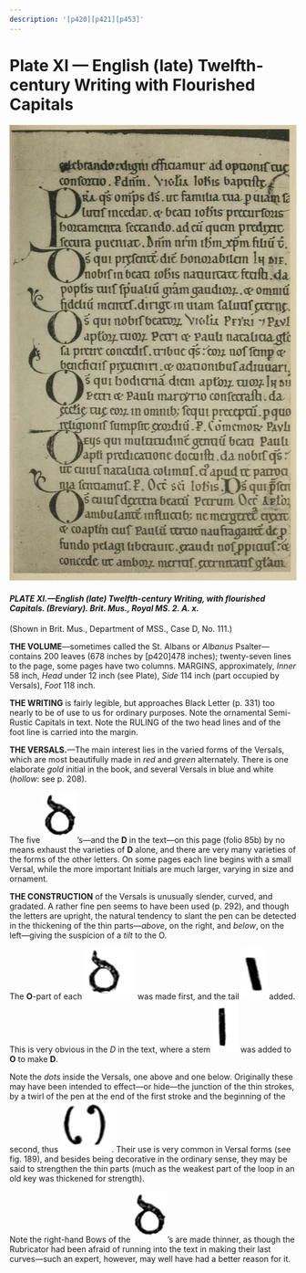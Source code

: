 ```yaml
---
description: '[p420][p421][p453]'
---
```


# Plate XI — English \(late\) Twelfth-century Writing with Flourished Capitals

![Plate XI.&#x2014;English \(late\) Twelfth-century Writing, with flourished Capitals. \(Breviary\). Brit. Mus., Royal MS. 2. A.X.](../.gitbook/assets/i453e-plate_xi.jpg)

#### _PLATE XI.—English \(late\) Twelfth-century Writing, with flourished Capitals. \(Breviary\). Brit. Mus., Royal MS. 2. A. x._ <a id="plate11-note"></a>

\(Shown in Brit. Mus., Department of MSS., Case D, No. 111.\)

**THE VOLUME**—sometimes called the St. Albans or _Albanus_ Psalter—contains 200 leaves \(678 inches by \[p420\]478 inches\); twenty-seven lines to the page, some pages have two columns. MARGINS, approximately, _Inner_ 58 inch, _Head_ under 12 inch \(see Plate\), _Side_ 114 inch \(part occupied by Versals\), _Foot_ 118 inch.

**THE WRITING** is fairly legible, but approaches Black Letter \(p. 331\) too nearly to be of use to us for ordinary purposes. Note the ornamental Semi-Rustic Capitals in text. Note the RULING of the two head lines and of the foot line is carried into the margin.

**THE VERSALS.**—The main interest lies in the varied forms of the Versals, which are most beautifully made in _red_ and _green_ alternately. There is one elaborate _gold_ initial in the book, and several Versals in blue and white \(_hollow_: see p. 208\).

The five ![Uncial D](../.gitbook/assets/i420c1.jpg)’s—and the **D** in the text—on this page \(folio 85b\) by no means exhaust the varieties of **D** alone, and there are very many varieties of the forms of the other letters. On some pages each line begins with a small Versal, while the more important Initials are much larger, varying in size and ornament.

**THE CONSTRUCTION** of the Versals is unusually slender, curved, and gradated. A rather fine pen seems to have been used \(p. 292\), and though the letters are upright, the natural tendency to slant the pen can be detected in the thickening of the thin parts—_above_, on the right, and _below_, on the left—giving the suspicion of a _tilt_ to the O.

The **O**-part of each ![Uncial D](../.gitbook/assets/i420c2.jpg) was made first, and the tail ![tail](../.gitbook/assets/i420c3.jpg) added. This is very obvious in the _D_ in the text, where a stem ![stem](../.gitbook/assets/i420c4.jpg) was added to **O** to make **D**.

Note the _dots_ inside the Versals, one above and one below. Originally these may have been intended to effect—or hide—the junction of the thin strokes, by a twirl of the pen at the end of the first stroke and the beginning of the second, thus ![twirl of pen](../.gitbook/assets/i420c5.jpg)![twirl of pen](../.gitbook/assets/i420eb-6.jpg). Their use is very common in Versal forms \(see fig. 189\), and besides being decorative in the ordinary sense, they may be said to strengthen the thin parts \(much as the weakest part of the loop in an old key was thickened for strength\).

Note the right-hand Bows of the ![Uncial D](../.gitbook/assets/i420c1.jpg)’s are made thinner, as though the Rubricator had been afraid of running into the text in making their last curves—such an expert, however, may well have had a better reason for it.

